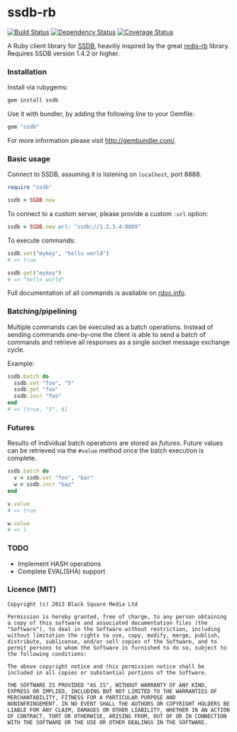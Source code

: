 # ssdb-rb

[![Build Status](https://travis-ci.org/bsm/ssdb-rb.png)](https://travis-ci.org/bsm/ssdb-rb)
[![Dependency Status](https://gemnasium.com/bsm/ssdb-rb.png)](https://gemnasium.com/bsm/ssdb-rb)
[![Coverage Status](https://coveralls.io/repos/bsm/ssdb-rb/badge.png)](https://coveralls.io/r/bsm/ssdb-rb)

A Ruby client library for [SSDB][ssdb-home], heaviliy inspired by the great
[redis-rb][redisrb-home] library. Requires SSDB version 1.4.2 or higher.

[ssdb-home]: https://github.com/ideawu/ssdb
[redisrb-home]: https://github.com/redis/redis-rb

### Installation

Install via rubygems:

```ruby
gem install ssdb
```

Use it with bundler, by adding the following line to your Gemfile:

```ruby
gem "ssdb"
```

For more information please visit http://gembundler.com/.

### Basic usage

Connect to SSDB, assuming it is listening on `localhost`, port 8888.

```ruby
require "ssdb"

ssdb = SSDB.new
```

To connect to a custom server, please provide a custom `:url` option:

```ruby
ssdb = SSDB.new url: "ssdb://1.2.3.4:8889"
```

To execute commands:

```ruby
ssdb.set("mykey", "hello world")
# => true

ssdb.get("mykey")
# => "hello world"
```

Full documentation of all commands is available on [rdoc.info][rdoc].

[rdoc]: http://rdoc.info/github/bsm/ssdb-rb/

### Batching/pipelining

Multiple commands can be executed as a batch operations. Instead of sending
commands one-by-one the client is able to send a batch of commands and
retrieve all responses as a single socket message exchange cycle.

Example:

```ruby
ssdb.batch do
  ssdb.set "foo", "5"
  ssdb.get "foo"
  ssdb.incr "foo"
end
# => [true, "5", 6]
```

### Futures

Results of individual batch operations are stored as *futures*. Future values
can be retrieved via the `#value` method once the batch execution is complete.

```ruby
ssdb.batch do
  v = ssdb.set "foo", "bar"
  w = ssdb.incr "baz"
end

v.value
# => true

w.value
# => 1
```

### TODO

* Implement HASH operations
* Complete EVAL(SHA) support

### Licence (MIT)

```
Copyright (c) 2013 Black Square Media Ltd

Permission is hereby granted, free of charge, to any person obtaining
a copy of this software and associated documentation files (the
"Software"), to deal in the Software without restriction, including
without limitation the rights to use, copy, modify, merge, publish,
distribute, sublicense, and/or sell copies of the Software, and to
permit persons to whom the Software is furnished to do so, subject to
the following conditions:

The above copyright notice and this permission notice shall be
included in all copies or substantial portions of the Software.

THE SOFTWARE IS PROVIDED "AS IS", WITHOUT WARRANTY OF ANY KIND,
EXPRESS OR IMPLIED, INCLUDING BUT NOT LIMITED TO THE WARRANTIES OF
MERCHANTABILITY, FITNESS FOR A PARTICULAR PURPOSE AND
NONINFRINGEMENT. IN NO EVENT SHALL THE AUTHORS OR COPYRIGHT HOLDERS BE
LIABLE FOR ANY CLAIM, DAMAGES OR OTHER LIABILITY, WHETHER IN AN ACTION
OF CONTRACT, TORT OR OTHERWISE, ARISING FROM, OUT OF OR IN CONNECTION
WITH THE SOFTWARE OR THE USE OR OTHER DEALINGS IN THE SOFTWARE.
```
